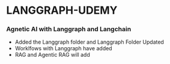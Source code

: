 # LANGGRAPH-UDEMY
### Agnetic AI with Langgraph and Langchain
- Added the Langgraph folder and Langgraph Folder Updated
- Worklfows with Langgraph have added
- RAG and Agentic RAG will add
